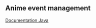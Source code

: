 ## Anime event management

[Documentation Java](https://docs.google.com/document/d/1qeQ8Y0sBMbIiaueKbrQ1ebLjwIKZqs40W8-3lKyHW4U/edit?usp=sharing)